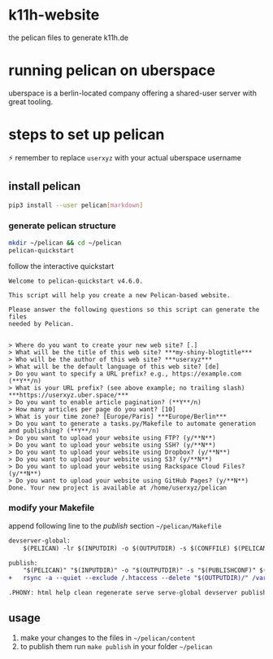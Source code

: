 # k11h-website
the pelican files to generate k11h.de 

# running pelican on uberspace

uberspace is a berlin-located company offering a shared-user server with great tooling.

# steps to set up pelican

:zap: remember to replace `userxyz` with your actual uberspace username

## install pelican 
```bash
pip3 install --user pelican[markdown]
```

### generate pelican structure
```bash
mkdir ~/pelican && cd ~/pelican
pelican-quickstart
```

follow the interactive quickstart    

```
Welcome to pelican-quickstart v4.6.0.

This script will help you create a new Pelican-based website.

Please answer the following questions so this script can generate the files
needed by Pelican.


> Where do you want to create your new web site? [.]
> What will be the title of this web site? ***my-shiny-blogtitle***
> Who will be the author of this web site? ***userxyz***
> What will be the default language of this web site? [de]
> Do you want to specify a URL prefix? e.g., https://example.com   (**Y**/n)
> What is your URL prefix? (see above example; no trailing slash) ***https://userxyz.uber.space/***
> Do you want to enable article pagination? (**Y**/n)
> How many articles per page do you want? [10]
> What is your time zone? [Europe/Paris] ***Europe/Berlin***
> Do you want to generate a tasks.py/Makefile to automate generation and publishing? (**Y**/n)
> Do you want to upload your website using FTP? (y/**N**)
> Do you want to upload your website using SSH? (y/**N**)
> Do you want to upload your website using Dropbox? (y/**N**)
> Do you want to upload your website using S3? (y/**N**)
> Do you want to upload your website using Rackspace Cloud Files? (y/**N**)
> Do you want to upload your website using GitHub Pages? (y/**N**)
Done. Your new project is available at /home/userxyz/pelican
```

### modify your Makefile

append following line to the *publish* section `~/pelican/Makefile`

```diff
devserver-global:
	$(PELICAN) -lr $(INPUTDIR) -o $(OUTPUTDIR) -s $(CONFFILE) $(PELICANOPTS) -b 0.0.0.0

publish:
	"$(PELICAN)" "$(INPUTDIR)" -o "$(OUTPUTDIR)" -s "$(PUBLISHCONF)" $(PELICANOPTS)
+	rsync -a --quiet --exclude /.htaccess --delete "$(OUTPUTDIR)/" /var/www/virtual/userxyz/html 

.PHONY: html help clean regenerate serve serve-global devserver publish 
```

## usage

1. make your changes to the files in `~/pelican/content`
2. to publish them run `make publish` in your folder `~/pelican`